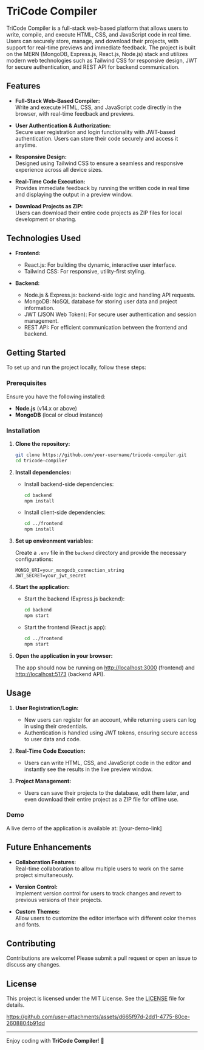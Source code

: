 # TriCode Compiler

TriCode Compiler is a full-stack web-based platform that allows users to write, compile, and execute HTML, CSS, and JavaScript code in real time. Users can securely store, manage, and download their projects, with support for real-time previews and immediate feedback. The project is built on the MERN (MongoDB, Express.js, React.js, Node.js) stack and utilizes modern web technologies such as Tailwind CSS for responsive design, JWT for secure authentication, and REST API for backend communication.

## Features

- **Full-Stack Web-Based Compiler:**  
  Write and execute HTML, CSS, and JavaScript code directly in the browser, with real-time feedback and previews.

- **User Authentication & Authorization:**  
  Secure user registration and login functionality with JWT-based authentication. Users can store their code securely and access it anytime.

- **Responsive Design:**  
  Designed using Tailwind CSS to ensure a seamless and responsive experience across all device sizes.

- **Real-Time Code Execution:**  
  Provides immediate feedback by running the written code in real time and displaying the output in a preview window.

- **Download Projects as ZIP:**  
  Users can download their entire code projects as ZIP files for local development or sharing.

## Technologies Used

- **Frontend:**  
  - React.js: For building the dynamic, interactive user interface.  
  - Tailwind CSS: For responsive, utility-first styling.  

- **Backend:**  
  - Node.js & Express.js: backend-side logic and handling API requests.  
  - MongoDB: NoSQL database for storing user data and project information.  
  - JWT (JSON Web Token): For secure user authentication and session management.  
  - REST API: For efficient communication between the frontend and backend.

## Getting Started

To set up and run the project locally, follow these steps:

### Prerequisites

Ensure you have the following installed:

- **Node.js** (v14.x or above)
- **MongoDB** (local or cloud instance)

### Installation

1. **Clone the repository:**

   ```bash
   git clone https://github.com/your-username/tricode-compiler.git
   cd tricode-compiler
   ```

2. **Install dependencies:**

   - Install backend-side dependencies:
     ```bash
     cd backend
     npm install
     ```

   - Install client-side dependencies:
     ```bash
     cd ../frontend
     npm install
     ```

3. **Set up environment variables:**

   Create a `.env` file in the `backend` directory and provide the necessary configurations:
   
   ```
   MONGO_URI=your_mongodb_connection_string
   JWT_SECRET=your_jwt_secret
   ```

4. **Start the application:**

   - Start the backend (Express.js backend):
     ```bash
     cd backend
     npm start
     ```

   - Start the frontend (React.js app):
     ```bash
     cd ../frontend
     npm start
     ```

5. **Open the application in your browser:**

   The app should now be running on [http://localhost:3000](http://localhost:3000) (frontend) and [http://localhost:5173](http://localhost:5173) (backend API).

## Usage

1. **User Registration/Login:**
   - New users can register for an account, while returning users can log in using their credentials.
   - Authentication is handled using JWT tokens, ensuring secure access to user data and code.

2. **Real-Time Code Execution:**
   - Users can write HTML, CSS, and JavaScript code in the editor and instantly see the results in the live preview window.

3. **Project Management:**
   - Users can save their projects to the database, edit them later, and even download their entire project as a ZIP file for offline use.

### Demo

A live demo of the application is available at: [your-demo-link]

## Future Enhancements

- **Collaboration Features:**  
  Real-time collaboration to allow multiple users to work on the same project simultaneously.

- **Version Control:**  
  Implement version control for users to track changes and revert to previous versions of their projects.

- **Custom Themes:**  
  Allow users to customize the editor interface with different color themes and fonts.

## Contributing

Contributions are welcome! Please submit a pull request or open an issue to discuss any changes.

## License

This project is licensed under the MIT License. See the [LICENSE](LICENSE) file for details.


https://github.com/user-attachments/assets/d665f97d-2dd1-4775-80ce-2608804b91dd


---

Enjoy coding with **TriCode Compiler**! 🚀
